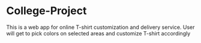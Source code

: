 <h1>College-Project</h1>
This is a web app for online T-shirt customization and delivery service. User will get to pick colors on selected areas and customize T-shirt accordingly
